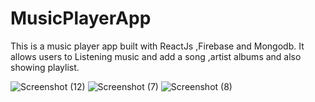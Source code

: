 # MusicPlayerApp
This is a music player app built with ReactJs ,Firebase and Mongodb. It allows users to Listening music and add a song ,artist albums and also showing playlist. 



![Screenshot (12)](https://github.com/akankshajadhav1/MusicPlayerApp/assets/75427676/928b4e15-6353-42ad-a7cc-b12eced59215)
![Screenshot (7)](https://github.com/akankshajadhav1/MusicPlayerApp/assets/75427676/e714f409-069b-4260-a6d4-cb10d9ea48df)
![Screenshot (8)](https://github.com/akankshajadhav1/MusicPlayerApp/assets/75427676/415f9058-a094-4dda-a65d-5ead3533df38)
